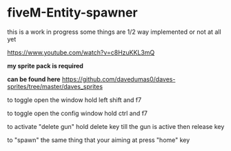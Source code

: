 # fiveM-Entity-spawner

this is a work in progress some things are 1/2 way implemented or not at all yet


https://www.youtube.com/watch?v=c8HzuKKL3mQ

**my sprite pack is required**

 **can be found here** https://github.com/davedumas0/daves-sprites/tree/master/daves_sprites

to toggle open the window hold left shift and f7 

to toggle open the config window hold ctrl and f7

to activate "delete gun" hold delete key till the gun is active then release key

to "spawn" the same thing that your aiming at press "home" key
